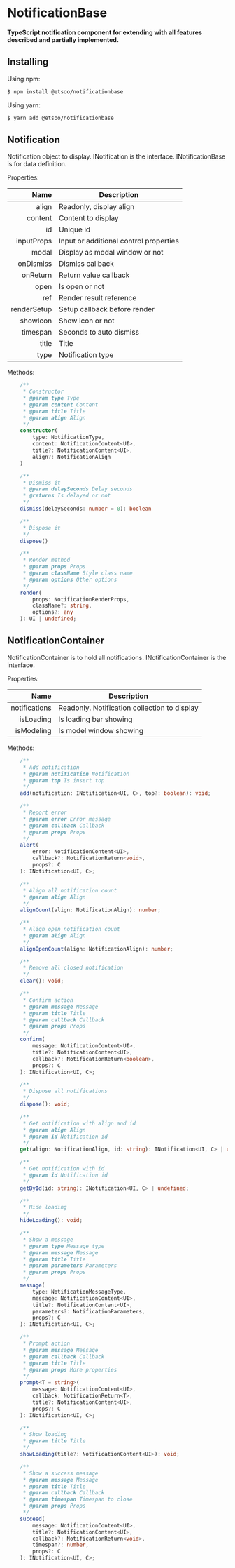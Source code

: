 # NotificationBase
**TypeScript notification component for extending with all features described and partially implemented.**

## Installing

Using npm:

```bash
$ npm install @etsoo/notificationbase
```

Using yarn:

```bash
$ yarn add @etsoo/notificationbase
```

## Notification
Notification object to display. INotification is the interface. INotificationBase is for data definition.

Properties:

|Name|Description|
|---:|---|
|align|Readonly, display align|
|content|Content to display|
|id|Unique id|
|inputProps|Input or additional control properties|
|modal|Display as modal window or not|
|onDismiss|Dismiss callback|
|onReturn|Return value callback|
|open|Is open or not|
|ref|Render result reference|
|renderSetup|Setup callback before render|
|showIcon|Show icon or not|
|timespan|Seconds to auto dismiss|
|title|Title|
|type|Notification type|

Methods:

```ts
    /**
     * Constructor
     * @param type Type
     * @param content Content
     * @param title Title
     * @param align Align
     */
    constructor(
        type: NotificationType,
        content: NotificationContent<UI>,
        title?: NotificationContent<UI>,
        align?: NotificationAlign
    )

    /**
     * Dismiss it
     * @param delaySeconds Delay seconds
     * @returns Is delayed or not
     */
    dismiss(delaySeconds: number = 0): boolean

    /**
     * Dispose it
     */
    dispose()

    /**
     * Render method
     * @param props Props
     * @param className Style class name
     * @param options Other options
     */
    render(
        props: NotificationRenderProps,
        className?: string,
        options?: any
    ): UI | undefined;
```


## NotificationContainer
NotificationContainer is to hold all notifications. INotificationContainer is the interface.

Properties:

|Name|Description|
|---:|---|
|notifications|Readonly. Notification collection to display|
|isLoading|Is loading bar showing|
|isModeling|Is model window showing|

Methods:

```ts
    /**
     * Add notification
     * @param notification Notification
     * @param top Is insert top
     */
    add(notification: INotification<UI, C>, top?: boolean): void;

    /**
     * Report error
     * @param error Error message
     * @param callback Callback
     * @param props Props
     */
    alert(
        error: NotificationContent<UI>,
        callback?: NotificationReturn<void>,
        props?: C
    ): INotification<UI, C>;

    /**
     * Align all notification count
     * @param align Align
     */
    alignCount(align: NotificationAlign): number;

    /**
     * Align open notification count
     * @param align Align
     */
    alignOpenCount(align: NotificationAlign): number;

    /**
     * Remove all closed notification
     */
    clear(): void;

    /**
     * Confirm action
     * @param message Message
     * @param title Title
     * @param callback Callback
     * @param props Props
     */
    confirm(
        message: NotificationContent<UI>,
        title?: NotificationContent<UI>,
        callback?: NotificationReturn<boolean>,
        props?: C
    ): INotification<UI, C>;

    /**
     * Dispose all notifications
     */
    dispose(): void;

    /**
     * Get notification with align and id
     * @param align Align
     * @param id Notification id
     */
    get(align: NotificationAlign, id: string): INotification<UI, C> | undefined;

    /**
     * Get notification with id
     * @param id Notification id
     */
    getById(id: string): INotification<UI, C> | undefined;

    /**
     * Hide loading
     */
    hideLoading(): void;

    /**
     * Show a message
     * @param type Message type
     * @param message Message
     * @param title Title
     * @param parameters Parameters
     * @param props Props
     */
    message(
        type: NotificationMessageType,
        message: NotificationContent<UI>,
        title?: NotificationContent<UI>,
        parameters?: NotificationParameters,
        props?: C
    ): INotification<UI, C>;

    /**
     * Prompt action
     * @param message Message
     * @param callback Callback
     * @param title Title
     * @param props More properties
     */
    prompt<T = string>(
        message: NotificationContent<UI>,
        callback: NotificationReturn<T>,
        title?: NotificationContent<UI>,
        props?: C
    ): INotification<UI, C>;

    /**
     * Show loading
     * @param title Title
     */
    showLoading(title?: NotificationContent<UI>): void;

    /**
     * Show a success message
     * @param message Message
     * @param title Title
     * @param callback Callback
     * @param timespan Timespan to close
     * @param props Props
     */
    succeed(
        message: NotificationContent<UI>,
        title?: NotificationContent<UI>,
        callback?: NotificationReturn<void>,
        timespan?: number,
        props?: C
    ): INotification<UI, C>;
```